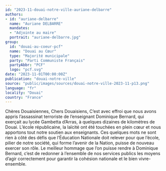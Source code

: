 ```yaml
---
id: "2023-11-douai-notre-ville-auriane-delbarre"
authors:
- id: "auriane-delbarre"
  name: "Auriane DELBARRE"
  mandates: 
  - "Adjointe au maire"
  portrait: "auriane-delbarre.jpg"
group:
  id: "douai-au-coeur-pcf"
  name: "Douai au Cœur"
  type: "Majorité municipale"
  party: "Parti Communiste Français"
  partyAbbr: "PCF"
  logo: "pcf.svg"
date: "2023-11-01T00:00:00Z"
publication: "douai-notre-ville"
source: "public/images/sources/douai-notre-ville-2023-11-p13.png"
language: "fr"
locality: "Douai"
country: "France"
---
```


Chères Douaisiennes,
Chers Douaisiens,
C’est avec effroi que nous avons appris l’assassinat terroriste de l’enseignant Dominique Bernard, qui exerçait au lycée Gambetta d’Arras, à quelques dizaines de kilomètres de Douai.
L’école républicaine, la laïcité ont été touchées en plein cœur et nous apportons tout notre soutien aux enseignants. Ces quelques mots ne sont rien à côté des défis que l’Éducation Nationale doit relever pour que l’école, pilier de notre société, qui forme l’avenir de la Nation, puisse de nouveau exercer son rôle.
Le meilleur hommage que l’on puisse rendre à Dominique Bernard, c’est de redonner à l’ensemble de nos services publics les moyens d’agir correctement pour garantir la cohésion nationale et le bien vivre-ensemble.
